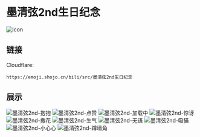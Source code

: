 # 墨清弦2nd生日纪念
![icon](https://emoji.shojo.cn/bili/src/墨清弦2nd生日纪念/icon.png)
## 链接
Cloudflare:
```
https://emoji.shojo.cn/bili/src/墨清弦2nd生日纪念
```
## 展示
![墨清弦2nd-抱抱](https://emoji.shojo.cn/bili/src/墨清弦2nd生日纪念/墨清弦2nd-抱抱.png)
![墨清弦2nd-点赞](https://emoji.shojo.cn/bili/src/墨清弦2nd生日纪念/墨清弦2nd-点赞.png)
![墨清弦2nd-加载中](https://emoji.shojo.cn/bili/src/墨清弦2nd生日纪念/墨清弦2nd-加载中.png)
![墨清弦2nd-惊讶](https://emoji.shojo.cn/bili/src/墨清弦2nd生日纪念/墨清弦2nd-惊讶.png)
![墨清弦2nd-撒花](https://emoji.shojo.cn/bili/src/墨清弦2nd生日纪念/墨清弦2nd-撒花.png)
![墨清弦2nd-生气](https://emoji.shojo.cn/bili/src/墨清弦2nd生日纪念/墨清弦2nd-生气.png)
![墨清弦2nd-无语](https://emoji.shojo.cn/bili/src/墨清弦2nd生日纪念/墨清弦2nd-无语.png)
![墨清弦2nd-吸猫](https://emoji.shojo.cn/bili/src/墨清弦2nd生日纪念/墨清弦2nd-吸猫.png)
![墨清弦2nd-小心心](https://emoji.shojo.cn/bili/src/墨清弦2nd生日纪念/墨清弦2nd-小心心.png)
![墨清弦2nd-蹲墙角](https://emoji.shojo.cn/bili/src/墨清弦2nd生日纪念/墨清弦2nd-蹲墙角.png)
